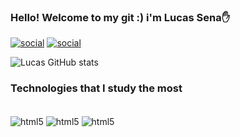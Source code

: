 ### Hello! Welcome to my git :) i'm Lucas Sena✋

[![social](https://img.shields.io/badge/LinkedIn-0077B5?style=for-the-badge&logo=linkedin&logoColor=white)](https://www.linkedin.com/in/lucas-da-cruz-sena-180b31220?lipi=urn%3Ali%3Apage%3Ad_flagship3_profile_view_base_contact_details%3BWWdj7QJ%2BSDKKTyUg3Pjd0w%3D%3D) [![social](https://img.shields.io/badge/Instagram-E4405F?style=for-the-badge&logo=instagram&logoColor=white)](https://www.instagram.com/sena_lcs/)

![Lucas GitHub stats](https://github-readme-stats.vercel.app/api?username=LucasSena-dev&show_icons=true&theme=radical)

### Technologies that I study the most

<div style = "display: inline_block"><br/>
    <img align="center" alt = "html5" src="https://img.shields.io/badge/C%23-239120?style=for-the-badge&logo=c-sharp&logoColor=white" />
      <img align="center" alt = "html5" src="https://img.shields.io/badge/Python-3776AB?style=for-the-badge&logo=python&logoColor=white" />
          <img align="center" alt = "html5" src="https://img.shields.io/badge/Java-ED8B00?style=for-the-badge&logo=openjdk&logoColor=white" />
</div>

